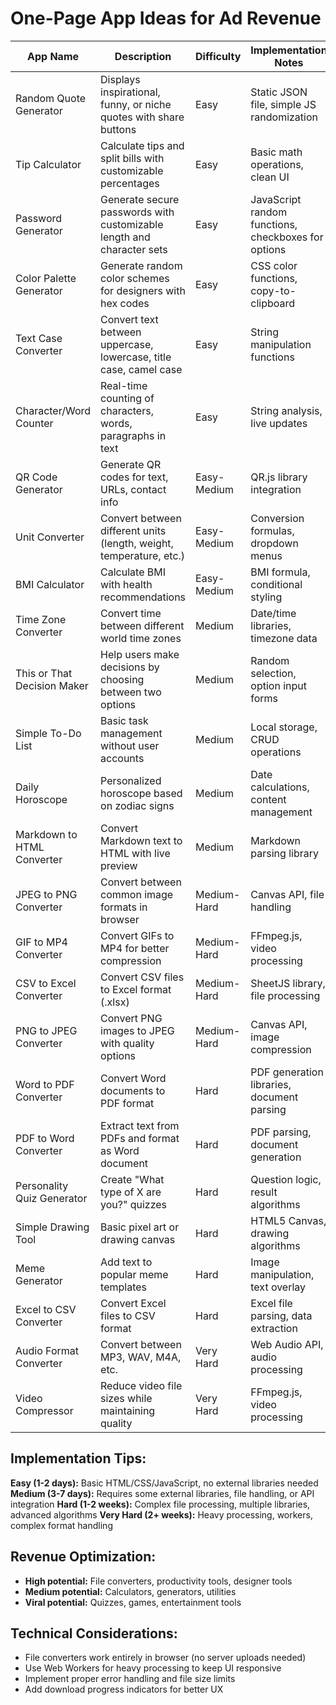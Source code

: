 # One-Page App Ideas for Ad Revenue

|App Name|Description|Difficulty|Implementation Notes|Revenue Potential|Target Audience|
|---|---|---|---|---|---|
|Random Quote Generator|Displays inspirational, funny, or niche quotes with share buttons|Easy|Static JSON file, simple JS randomization|Medium|General users, social media|
|Tip Calculator|Calculate tips and split bills with customizable percentages|Easy|Basic math operations, clean UI|Medium|Restaurant goers, travelers|
|Password Generator|Generate secure passwords with customizable length and character sets|Easy|JavaScript random functions, checkboxes for options|High|Security-conscious users|
|Color Palette Generator|Generate random color schemes for designers with hex codes|Easy|CSS color functions, copy-to-clipboard|High|Designers, developers|
|Text Case Converter|Convert text between uppercase, lowercase, title case, camel case|Easy|String manipulation functions|Medium|Writers, developers|
|Character/Word Counter|Real-time counting of characters, words, paragraphs in text|Easy|String analysis, live updates|Medium|Writers, students|
|QR Code Generator|Generate QR codes for text, URLs, contact info|Easy-Medium|QR.js library integration|High|Businesses, marketers|
|Unit Converter|Convert between different units (length, weight, temperature, etc.)|Easy-Medium|Conversion formulas, dropdown menus|High|Students, professionals|
|BMI Calculator|Calculate BMI with health recommendations|Easy-Medium|BMI formula, conditional styling|Medium|Health-conscious users|
|Time Zone Converter|Convert time between different world time zones|Medium|Date/time libraries, timezone data|Medium|Remote workers, travelers|
|This or That Decision Maker|Help users make decisions by choosing between two options|Medium|Random selection, option input forms|Low-Medium|General users|
|Simple To-Do List|Basic task management without user accounts|Medium|Local storage, CRUD operations|Medium|Productivity users|
|Daily Horoscope|Personalized horoscope based on zodiac signs|Medium|Date calculations, content management|Medium|Astrology enthusiasts|
|Markdown to HTML Converter|Convert Markdown text to HTML with live preview|Medium|Markdown parsing library|Medium|Developers, writers|
|JPEG to PNG Converter|Convert between common image formats in browser|Medium-Hard|Canvas API, file handling|High|Content creators, designers|
|GIF to MP4 Converter|Convert GIFs to MP4 for better compression|Medium-Hard|FFmpeg.js, video processing|High|Social media users|
|CSV to Excel Converter|Convert CSV files to Excel format (.xlsx)|Medium-Hard|SheetJS library, file processing|High|Data analysts, businesses|
|PNG to JPEG Converter|Convert PNG images to JPEG with quality options|Medium-Hard|Canvas API, image compression|High|Web developers, bloggers|
|Word to PDF Converter|Convert Word documents to PDF format|Hard|PDF generation libraries, document parsing|Very High|Students, professionals|
|PDF to Word Converter|Extract text from PDFs and format as Word document|Hard|PDF parsing, document generation|Very High|Students, professionals|
|Personality Quiz Generator|Create "What type of X are you?" quizzes|Hard|Question logic, result algorithms|High|Entertainment, viral content|
|Simple Drawing Tool|Basic pixel art or drawing canvas|Hard|HTML5 Canvas, drawing algorithms|Medium|Artists, casual users|
|Meme Generator|Add text to popular meme templates|Hard|Image manipulation, text overlay|High|Social media users|
|Excel to CSV Converter|Convert Excel files to CSV format|Hard|Excel file parsing, data extraction|High|Data analysts|
|Audio Format Converter|Convert between MP3, WAV, M4A, etc.|Very Hard|Web Audio API, audio processing|High|Musicians, podcasters|
|Video Compressor|Reduce video file sizes while maintaining quality|Very Hard|FFmpeg.js, video processing|Very High|Content creators|

## Implementation Tips:

**Easy (1-2 days):** Basic HTML/CSS/JavaScript, no external libraries needed **Medium (3-7 days):** Requires some external libraries, file handling, or API integration **Hard (1-2 weeks):** Complex file processing, multiple libraries, advanced algorithms **Very Hard (2+ weeks):** Heavy processing, workers, complex format handling

## Revenue Optimization:

- **High potential:** File converters, productivity tools, designer tools
- **Medium potential:** Calculators, generators, utilities
- **Viral potential:** Quizzes, games, entertainment tools

## Technical Considerations:

- File converters work entirely in browser (no server uploads needed)
- Use Web Workers for heavy processing to keep UI responsive
- Implement proper error handling and file size limits
- Add download progress indicators for better UX